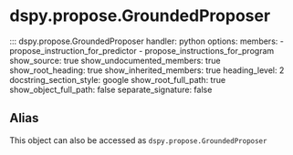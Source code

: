 # dspy.propose.GroundedProposer

::: dspy.propose.GroundedProposer
    handler: python
    options:
        members:
            - propose_instruction_for_predictor
            - propose_instructions_for_program
        show_source: true
        show_undocumented_members: true
        show_root_heading: true
        show_inherited_members: true
        heading_level: 2
        docstring_section_style: google
        show_root_full_path: true
        show_object_full_path: false
        separate_signature: false

## Alias

This object can also be accessed as `dspy.propose.GroundedProposer`

